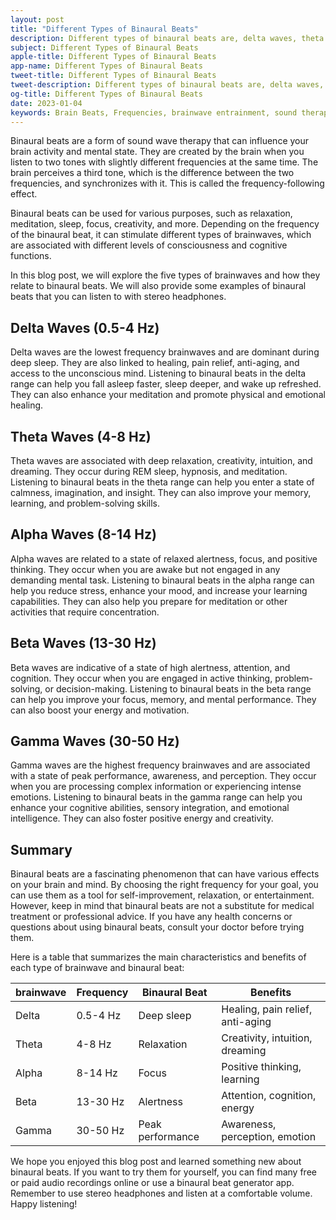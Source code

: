 ```yaml
---
layout: post
title: "Different Types of Binaural Beats"
description: Different types of binaural beats are, delta waves, theta waves, alpha waves and gamma waves. Binaural beats are a form of sound wave therapy that can influence your brain activity and mental state. They are created by the brain when you listen to two tones with slightly different frequencies at the same time.
subject: Different Types of Binaural Beats
apple-title: Different Types of Binaural Beats
app-name: Different Types of Binaural Beats
tweet-title: Different Types of Binaural Beats
tweet-description: Different types of binaural beats are, delta waves, theta waves, alpha waves and gamma waves. Binaural beats are a form of sound wave therapy that can influence your brain activity and mental state. They are created by the brain when you listen to two tones with slightly different frequencies at the same time. 
og-title: Different Types of Binaural Beats
date: 2023-01-04
keywords: Brain Beats, Frequencies, brainwave entrainment, sound therapy, binaural beats youtube, binaural beats benefits, benefits
---
```

Binaural beats are a form of sound wave therapy that can influence your brain activity and mental state. They are created by the brain when you listen to two tones with slightly different frequencies at the same time. The brain perceives a third tone, which is the difference between the two frequencies, and synchronizes with it. This is called the frequency-following effect.

Binaural beats can be used for various purposes, such as relaxation, meditation, sleep, focus, creativity, and more. Depending on the frequency of the binaural beat, it can stimulate different types of brainwaves, which are associated with different levels of consciousness and cognitive functions.

In this blog post, we will explore the five types of brainwaves and how they relate to binaural beats. We will also provide some examples of binaural beats that you can listen to with stereo headphones.

## Delta Waves (0.5-4 Hz)

Delta waves are the lowest frequency brainwaves and are dominant during deep sleep. They are also linked to healing, pain relief, anti-aging, and access to the unconscious mind. Listening to binaural beats in the delta range can help you fall asleep faster, sleep deeper, and wake up refreshed. They can also enhance your meditation and promote physical and emotional healing.


## Theta Waves (4-8 Hz)

Theta waves are associated with deep relaxation, creativity, intuition, and dreaming. They occur during REM sleep, hypnosis, and meditation. Listening to binaural beats in the theta range can help you enter a state of calmness, imagination, and insight. They can also improve your memory, learning, and problem-solving skills.


## Alpha Waves (8-14 Hz)

Alpha waves are related to a state of relaxed alertness, focus, and positive thinking. They occur when you are awake but not engaged in any demanding mental task. Listening to binaural beats in the alpha range can help you reduce stress, enhance your mood, and increase your learning capabilities. They can also help you prepare for meditation or other activities that require concentration.


## Beta Waves (13-30 Hz)

Beta waves are indicative of a state of high alertness, attention, and cognition. They occur when you are engaged in active thinking, problem-solving, or decision-making. Listening to binaural beats in the beta range can help you improve your focus, memory, and mental performance. They can also boost your energy and motivation.


## Gamma Waves (30-50 Hz)

Gamma waves are the highest frequency brainwaves and are associated with a state of peak performance, awareness, and perception. They occur when you are processing complex information or experiencing intense emotions. Listening to binaural beats in the gamma range can help you enhance your cognitive abilities, sensory integration, and emotional intelligence. They can also foster positive energy and creativity.


## Summary

Binaural beats are a fascinating phenomenon that can have various effects on your brain and mind. By choosing the right frequency for your goal, you can use them as a tool for self-improvement, relaxation, or entertainment. However, keep in mind that binaural beats are not a substitute for medical treatment or professional advice. If you have any health concerns or questions about using binaural beats, consult your doctor before trying them.

Here is a table that summarizes the main characteristics and benefits of each type of brainwave and binaural beat:

| brainwave | Frequency | Binaural Beat | Benefits |
|------------|-----------|---------------|----------|
| Delta      | 0.5-4 Hz  | Deep sleep    | Healing, pain relief, anti-aging |
| Theta      | 4-8 Hz    | Relaxation    | Creativity, intuition, dreaming |
| Alpha      | 8-14 Hz   | Focus         | Positive thinking, learning |
| Beta       | 13-30 Hz  | Alertness     | Attention, cognition, energy |
| Gamma      | 30-50 Hz  | Peak performance | Awareness, perception, emotion |

We hope you enjoyed this blog post and learned something new about binaural beats. If you want to try them for yourself, you can find many free or paid audio recordings online or use a binaural beat generator app. Remember to use stereo headphones and listen at a comfortable volume. Happy listening!